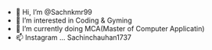 - 👋 Hi, I’m @Sachnkmr99
- 👀 I’m interested in Coding & Gyming
- 🌱 I’m currently doing MCA(Master of Computer Applicatin)
- 📫 Instagram ... Sachinchauhan1737

<!---
Sachnkmr99/Sachnkmr99 is a ✨ special ✨ repository because its `README.md` (this file) appears on your GitHub profile.
You can click the Preview link to take a look at your changes.
--->
